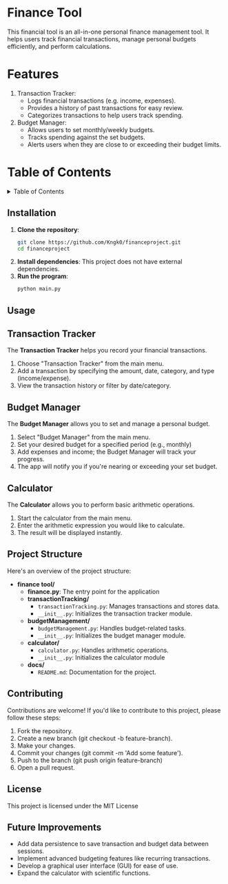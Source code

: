# Finance Tool
This financial tool is an all-in-one personal finance management tool. It helps users track financial transactions, manage personal budgets efficiently, and perform calculations.

# Features

1. Transaction Tracker:
   - Logs financial transactions (e.g. income, expenses).
   - Provides a history of past transactions for easy review.
   - Categorizes transactions to help users track spending.
2. Budget Manager:
   - Allows users to set monthly/weekly budgets.
   - Tracks spending against the set budgets.
   - Alerts users when they are close to or exceeding their budget limits.
  
# Table of Contents

<details>
   <Summary>Table of Contents</Summary>

   - [Installation](#installation)
   - [Usage](#usage)
      - [Transaction Tracker](#transaction-tracker)
      - [Budget Manager](#budget-manager)
      - [Calculator](#calculator)
   - [Project Structure](#project-structure)
   - [Contributing](#contributing)
   - [License](#licesnse)
</details>

## Installation

1. **Clone the repository**:
   ```bash
   git clone https://github.com/Kngk0/financeproject.git
   cd financeproject
2. **Install dependencies**:
   This project does not have external dependencies.
3. **Run the program**:
   ```bash
   python main.py

## Usage

## Transaction Tracker

The **Transaction Tracker** helps you record your financial transactions.

1. Choose "Transaction Tracker" from the main menu.
2. Add a transaction by specifying the amount, date, category, and type (income/expense).
3. View the transaction history or filter by date/category.

## Budget Manager

The **Budget Manager** allows you to set and manage a personal budget.

1. Select "Budget Manager" from the main menu.
2. Set your desired budget for a specified period (e.g., monthly)
3. Add expenses and income; the Budget Manager will track your progress.
4. The app will notify you if you're nearing or exceeding your set budget.

## Calculator

The **Calculator** allows you to perform basic arithmetic operations.

1. Start the calculator from the main menu.
2. Enter the arithmetic expression you would like to calculate.
3. The result will be displayed instantly.

## Project Structure

Here's an overview of the project structure:

- **finance tool/**
   - **finance.py**: The entry point for the application
   - **transactionTracking/**
      - `transactionTracking.py`: Manages transactions and stores data.
      - `__init__.py`: Initializes the transaction tracker module.
   - **budgetManagement/**
      - `budgetManagement.py`: Handles budget-related tasks.
      - `__init__.py`: Initializes the budget manager module.
  - **calculator/**
     - `calculator.py`: Handles arithmetic operations.
     - `__init__.py`: Initializes the calculator module
   - **docs/**
      - `README.md`: Documentation for the project.

## Contributing

Contributions are welcome! If you'd like to contribute to this project, please follow these steps:

1. Fork the repository.
2. Create a new branch (git checkout -b feature-branch).
3. Make your changes.
4. Commit your changes (git commit -m 'Add some feature').
5. Push to the branch (git push origin feature-branch)
6. Open a pull request.

## License

This project is licensed under the MIT License

## Future Improvements

- Add data persistence to save transaction and budget data between sessions.
- Implement advanced budgeting features like recurring transactions.
- Develop a graphical user interface (GUI) for ease of use.
- Expand the calculator with scientific functions.

